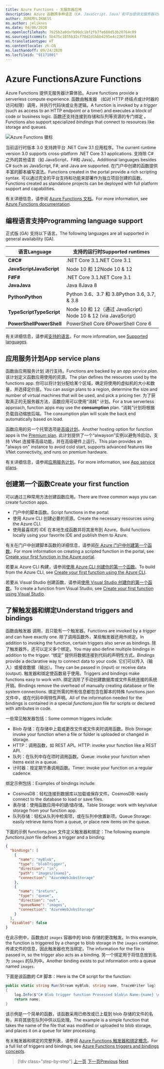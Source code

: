 ```yaml
---
title: Azure Functions - 无服务器应用
description: Azure 函数跨多种语言（C#、JavaScript、Java）和平台提供无服务器功能，以提供事件驱动的即时缩放代码。
author: JEREMYLIKNESS
ms.author: jeliknes
ms.date: 04/06/2020
ms.openlocfilehash: 7625b2a0dafb90dc1bf2fb7fe680d53b20764c09
ms.sourcegitcommit: 5b475c1855b32cf78d2d1bbb4295e4c236f39464
ms.translationtype: HT
ms.contentlocale: zh-CN
ms.lasthandoff: 09/24/2020
ms.locfileid: "91171801"
---
```

# <a name="azure-functions"></a><span data-ttu-id="9d83f-103">Azure Functions</span><span class="sxs-lookup"><span data-stu-id="9d83f-103">Azure Functions</span></span>

<span data-ttu-id="9d83f-104">Azure Functions 提供无服务器计算体验。</span><span class="sxs-lookup"><span data-stu-id="9d83f-104">Azure functions provide a serverless compute experience.</span></span> <span data-ttu-id="9d83f-105">函数由触发器  （如对 HTTP 终结点或计时器的访问权限）调用，并执行代码块或业务逻辑。</span><span class="sxs-lookup"><span data-stu-id="9d83f-105">A function is invoked by a *trigger* (such as access to an HTTP endpoint or a timer) and executes a block of code or business logic.</span></span> <span data-ttu-id="9d83f-106">函数还支持连接到存储和队列等资源的专门绑定  。</span><span class="sxs-lookup"><span data-stu-id="9d83f-106">Functions also support specialized *bindings* that connect to resources like storage and queues.</span></span>

![Azure Functions 徽标](./media/azure-functions-logo.png)

<span data-ttu-id="9d83f-108">当前运行时版本 3.0 支持跨平台 .NET Core 3.1 应用程序。</span><span class="sxs-lookup"><span data-stu-id="9d83f-108">The current runtime version 3.0 supports cross-platform .NET Core 3.1 applications.</span></span> <span data-ttu-id="9d83f-109">支持除 C# 之外的其他语言（如 JavaScript、F#和 Java）。</span><span class="sxs-lookup"><span data-stu-id="9d83f-109">Additional languages besides C# such as JavaScript, F#, and Java are supported.</span></span> <span data-ttu-id="9d83f-110">在门户中创建的函数提供丰富的脚本编写语法。</span><span class="sxs-lookup"><span data-stu-id="9d83f-110">Functions created in the portal provide a rich scripting syntax.</span></span> <span data-ttu-id="9d83f-111">可以通过完全的平台支持和功能来部署作为独立项目创建的函数。</span><span class="sxs-lookup"><span data-stu-id="9d83f-111">Functions created as standalone projects can be deployed with full platform support and capabilities.</span></span>

<span data-ttu-id="9d83f-112">有关详细信息，请参阅 [Azure Functions 文档](/azure/azure-functions)。</span><span class="sxs-lookup"><span data-stu-id="9d83f-112">For more information, see [Azure Functions documentation](/azure/azure-functions).</span></span>

## <a name="programming-language-support"></a><span data-ttu-id="9d83f-113">编程语言支持</span><span class="sxs-lookup"><span data-stu-id="9d83f-113">Programming language support</span></span>

<span data-ttu-id="9d83f-114">正式版 (GA) 支持以下语言。</span><span class="sxs-lookup"><span data-stu-id="9d83f-114">The following languages are all supported in general availability (GA).</span></span>

|<span data-ttu-id="9d83f-115">语言</span><span class="sxs-lookup"><span data-stu-id="9d83f-115">Language</span></span>      |<span data-ttu-id="9d83f-116">支持的运行时</span><span class="sxs-lookup"><span data-stu-id="9d83f-116">Supported runtimes</span></span>|
|--------------|------------------|
|<span data-ttu-id="9d83f-117">**C#**</span><span class="sxs-lookup"><span data-stu-id="9d83f-117">**C#**</span></span>        |<span data-ttu-id="9d83f-118">.NET Core 3.1</span><span class="sxs-lookup"><span data-stu-id="9d83f-118">.NET Core 3.1</span></span>     |
|<span data-ttu-id="9d83f-119">**JavaScript**</span><span class="sxs-lookup"><span data-stu-id="9d83f-119">**JavaScript**</span></span>|<span data-ttu-id="9d83f-120">Node 10 和 12</span><span class="sxs-lookup"><span data-stu-id="9d83f-120">Node 10 & 12</span></span>      |
|<span data-ttu-id="9d83f-121">**F#**</span><span class="sxs-lookup"><span data-stu-id="9d83f-121">**F#**</span></span>        |<span data-ttu-id="9d83f-122">.NET Core 3.1</span><span class="sxs-lookup"><span data-stu-id="9d83f-122">.NET Core 3.1</span></span>     |
|<span data-ttu-id="9d83f-123">**Java**</span><span class="sxs-lookup"><span data-stu-id="9d83f-123">**Java**</span></span>      |<span data-ttu-id="9d83f-124">Java 8</span><span class="sxs-lookup"><span data-stu-id="9d83f-124">Java 8</span></span>            |
|<span data-ttu-id="9d83f-125">**Python**</span><span class="sxs-lookup"><span data-stu-id="9d83f-125">**Python**</span></span>    |<span data-ttu-id="9d83f-126">Python 3.6、3.7 和 3.8</span><span class="sxs-lookup"><span data-stu-id="9d83f-126">Python 3.6, 3.7, & 3.8</span></span>|
|<span data-ttu-id="9d83f-127">**TypeScript**</span><span class="sxs-lookup"><span data-stu-id="9d83f-127">**TypeScript**</span></span>|<span data-ttu-id="9d83f-128">Node 10 和 12（通过 JavaScript）</span><span class="sxs-lookup"><span data-stu-id="9d83f-128">Node 10 & 12 (via JavaScript)</span></span>|
|<span data-ttu-id="9d83f-129">**PowerShell**</span><span class="sxs-lookup"><span data-stu-id="9d83f-129">**PowerShell**</span></span>|<span data-ttu-id="9d83f-130">PowerShell Core 6</span><span class="sxs-lookup"><span data-stu-id="9d83f-130">PowerShell Core 6</span></span>|

<span data-ttu-id="9d83f-131">有关详细信息，请参阅[支持的语言](/azure/azure-functions/supported-languages)。</span><span class="sxs-lookup"><span data-stu-id="9d83f-131">For more information, see [Supported languages](/azure/azure-functions/supported-languages).</span></span>

## <a name="app-service-plans"></a><span data-ttu-id="9d83f-132">应用服务计划</span><span class="sxs-lookup"><span data-stu-id="9d83f-132">App service plans</span></span>

<span data-ttu-id="9d83f-133">函数由应用服务计划  进行支持。</span><span class="sxs-lookup"><span data-stu-id="9d83f-133">Functions are backed by an *app service plan*.</span></span> <span data-ttu-id="9d83f-134">该计划定义函数应用使用的资源。</span><span class="sxs-lookup"><span data-stu-id="9d83f-134">The plan defines the resources used by the functions app.</span></span> <span data-ttu-id="9d83f-135">你可以将计划分配给某个区域，确定将使用的虚拟机的大小和数量，并选择定价层。</span><span class="sxs-lookup"><span data-stu-id="9d83f-135">You can assign plans to a region, determine the size and number of virtual machines that will be used, and pick a pricing tier.</span></span> <span data-ttu-id="9d83f-136">为了获取真正的无服务器方法，函数应用可以使用“消耗”  计划。</span><span class="sxs-lookup"><span data-stu-id="9d83f-136">For a true serverless approach, function apps may use the **consumption** plan.</span></span> <span data-ttu-id="9d83f-137">“消耗”计划将根据负载自动缩放后端。</span><span class="sxs-lookup"><span data-stu-id="9d83f-137">The consumption plan will scale the back end automatically based on load.</span></span>

<span data-ttu-id="9d83f-138">函数应用的另一个托管选项是[高级计划](/azure/azure-functions/functions-premium-plan)。</span><span class="sxs-lookup"><span data-stu-id="9d83f-138">Another hosting option for function apps is the [Premium plan](/azure/azure-functions/functions-premium-plan).</span></span> <span data-ttu-id="9d83f-139">此计划提供了一个“alwayson”实例以避免冷启动，支持 VNet 连接等高级功能，并在高级硬件上运行。</span><span class="sxs-lookup"><span data-stu-id="9d83f-139">This plan provides an "always on" instance to avoid cold start, supports advanced features like VNet connectivity, and runs on premium hardware.</span></span>

<span data-ttu-id="9d83f-140">有关详细信息，请参阅[应用服务计划](/azure/app-service/azure-web-sites-web-hosting-plans-in-depth-overview)。</span><span class="sxs-lookup"><span data-stu-id="9d83f-140">For more information, see [App service plans](/azure/app-service/azure-web-sites-web-hosting-plans-in-depth-overview).</span></span>

## <a name="create-your-first-function"></a><span data-ttu-id="9d83f-141">创建第一个函数</span><span class="sxs-lookup"><span data-stu-id="9d83f-141">Create your first function</span></span>

<span data-ttu-id="9d83f-142">可以通过三种常用方法创建函数应用。</span><span class="sxs-lookup"><span data-stu-id="9d83f-142">There are three common ways you can create function apps.</span></span>

- <span data-ttu-id="9d83f-143">门户中的脚本函数。</span><span class="sxs-lookup"><span data-stu-id="9d83f-143">Script functions in the portal.</span></span>
- <span data-ttu-id="9d83f-144">使用 Azure CLI 创建必要的资源。</span><span class="sxs-lookup"><span data-stu-id="9d83f-144">Create the necessary resources using the Azure CLI.</span></span>
- <span data-ttu-id="9d83f-145">使用最喜欢的 IDE 在本地生成函数并将其发布到 Azure。</span><span class="sxs-lookup"><span data-stu-id="9d83f-145">Build functions locally using your favorite IDE and publish them to Azure.</span></span>

<span data-ttu-id="9d83f-146">有关在门户中创建脚本函数的详细信息，请参阅[在 Azure 门户中创建第一个函数](/azure/azure-functions/functions-create-first-azure-function)。</span><span class="sxs-lookup"><span data-stu-id="9d83f-146">For more information on creating a scripted function in the portal, see [Create your first function in the Azure portal](/azure/azure-functions/functions-create-first-azure-function).</span></span>

<span data-ttu-id="9d83f-147">若要从 Azure CLI 构建，请参阅[使用 Azure CLI 创建你的第一个函数](/azure/azure-functions/functions-create-first-azure-function-azure-cli)。</span><span class="sxs-lookup"><span data-stu-id="9d83f-147">To build from the Azure CLI, see [Create your first function using the Azure CLI](/azure/azure-functions/functions-create-first-azure-function-azure-cli).</span></span>

<span data-ttu-id="9d83f-148">若要从 Visual Studio 创建函数，请参阅[使用 Visual Studio 创建你的第一个函数](/azure/azure-functions/functions-create-your-first-function-visual-studio)。</span><span class="sxs-lookup"><span data-stu-id="9d83f-148">To create a function from Visual Studio, see [Create your first function using Visual Studio](/azure/azure-functions/functions-create-your-first-function-visual-studio).</span></span>

## <a name="understand-triggers-and-bindings"></a><span data-ttu-id="9d83f-149">了解触发器和绑定</span><span class="sxs-lookup"><span data-stu-id="9d83f-149">Understand triggers and bindings</span></span>

<span data-ttu-id="9d83f-150">函数由触发器  调用，且只能有一个触发器。</span><span class="sxs-lookup"><span data-stu-id="9d83f-150">Functions are invoked by a *trigger* and can have exactly one.</span></span> <span data-ttu-id="9d83f-151">除了调用函数外，某些触发器还用作绑定。</span><span class="sxs-lookup"><span data-stu-id="9d83f-151">In addition to invoking the function, certain triggers also serve as bindings.</span></span> <span data-ttu-id="9d83f-152">除了触发器外，还可以定义多个绑定。</span><span class="sxs-lookup"><span data-stu-id="9d83f-152">You may also define multiple bindings in addition to the trigger.</span></span> <span data-ttu-id="9d83f-153">“绑定”  提供将数据连接到代码的声明性方式。</span><span class="sxs-lookup"><span data-stu-id="9d83f-153">*Bindings* provide a declarative way to connect data to your code.</span></span> <span data-ttu-id="9d83f-154">它们可以传入（输入）或接收数据（输出）。</span><span class="sxs-lookup"><span data-stu-id="9d83f-154">They can be passed in (input) or receive data (output).</span></span> <span data-ttu-id="9d83f-155">触发器和绑定使函数易于使用。</span><span class="sxs-lookup"><span data-stu-id="9d83f-155">Triggers and bindings make functions easy to work with.</span></span> <span data-ttu-id="9d83f-156">绑定消除了手动创建数据库或文件系统连接的系统开销。</span><span class="sxs-lookup"><span data-stu-id="9d83f-156">Bindings remove the overhead of manually creating database or file system connections.</span></span> <span data-ttu-id="9d83f-157">绑定所需的所有信息都包含在脚本的特殊 functions.json  文件中，或在代码中用特性声明。</span><span class="sxs-lookup"><span data-stu-id="9d83f-157">All of the information needed for the bindings is contained in a special *functions.json* file for scripts or declared with attributes in code.</span></span>

<span data-ttu-id="9d83f-158">一些常见触发器包括：</span><span class="sxs-lookup"><span data-stu-id="9d83f-158">Some common triggers include:</span></span>

- <span data-ttu-id="9d83f-159">Blob 存储：在存储中上载或更改文件或文件夹时调用函数。</span><span class="sxs-lookup"><span data-stu-id="9d83f-159">Blob Storage: invoke your function when a file or folder is uploaded or changed in storage.</span></span>
- <span data-ttu-id="9d83f-160">HTTP：调用函数，如 REST API。</span><span class="sxs-lookup"><span data-stu-id="9d83f-160">HTTP: invoke your function like a REST API.</span></span>
- <span data-ttu-id="9d83f-161">队列：在队列中存在项时调用函数。</span><span class="sxs-lookup"><span data-stu-id="9d83f-161">Queue: invoke your function when items exist in a queue.</span></span>
- <span data-ttu-id="9d83f-162">计时器：按定期节奏调用函数。</span><span class="sxs-lookup"><span data-stu-id="9d83f-162">Timer: invoke your function on a regular cadence.</span></span>

<span data-ttu-id="9d83f-163">绑定示例包括：</span><span class="sxs-lookup"><span data-stu-id="9d83f-163">Examples of bindings include:</span></span>

- <span data-ttu-id="9d83f-164">CosmosDB：轻松连接到数据库以加载或保存文件。</span><span class="sxs-lookup"><span data-stu-id="9d83f-164">CosmosDB: easily connect to the database to load or save files.</span></span>
- <span data-ttu-id="9d83f-165">表存储：使用函数应用中的键/值存储。</span><span class="sxs-lookup"><span data-stu-id="9d83f-165">Table Storage: work with key/value storage from your function app.</span></span>
- <span data-ttu-id="9d83f-166">队列存储：轻松从队列中检索项，或在队列中放置新项。</span><span class="sxs-lookup"><span data-stu-id="9d83f-166">Queue Storage: easily retrieve items from a queue, or place new items on the queue.</span></span>

<span data-ttu-id="9d83f-167">下面的示例 functions.json  文件定义触发器和绑定：</span><span class="sxs-lookup"><span data-stu-id="9d83f-167">The following example *functions.json* file defines a trigger and a binding:</span></span>

```json
{
  "bindings": [
    {
      "name": "myBlob",
      "type": "blobTrigger",
      "direction": "in",
      "path": "images/{name}",
      "connection": "AzureWebJobsStorage"
    },
    {
      "name": "$return",
      "type": "queue",
      "direction": "out",
      "queueName": "images",
      "connection": "AzureWebJobsStorage"
    }
  ],
  "disabled": false
}
```

<span data-ttu-id="9d83f-168">在此示例中，函数由对 `images` 容器中的 blob 存储的更改触发。</span><span class="sxs-lookup"><span data-stu-id="9d83f-168">In this example, the function is triggered by a change to blob storage in the `images` container.</span></span> <span data-ttu-id="9d83f-169">传递文件的信息，因此触发器也充当绑定。</span><span class="sxs-lookup"><span data-stu-id="9d83f-169">The information for the file is passed in, so the trigger also acts as a binding.</span></span> <span data-ttu-id="9d83f-170">另一个绑定用于将信息放到名为 `images` 的队列中。</span><span class="sxs-lookup"><span data-stu-id="9d83f-170">Another binding exists to put information onto a queue named `images`.</span></span>

<span data-ttu-id="9d83f-171">下面是该函数的 C# 脚本：</span><span class="sxs-lookup"><span data-stu-id="9d83f-171">Here is the C# script for the function:</span></span>

```csharp
public static string Run(Stream myBlob, string name, TraceWriter log)
{
    log.Info($"C# Blob trigger function Processed blob\n Name:{name} \n Size: {myBlob.Length} Bytes");
    return name;
}
```

<span data-ttu-id="9d83f-172">该示例是一个简单的函数，该函数采用已修改或已上载到 blob 存储的文件的名称，并将其放在队列中供以后处理。</span><span class="sxs-lookup"><span data-stu-id="9d83f-172">The example is a simple function that takes the name of the file that was modified or uploaded to blob storage, and places it on a queue for later processing.</span></span>

<span data-ttu-id="9d83f-173">有关触发器和绑定的完整列表，请参阅 [Azure Functions 触发器和绑定概念](/azure/azure-functions/functions-triggers-bindings)。</span><span class="sxs-lookup"><span data-stu-id="9d83f-173">For a full list of triggers and bindings, see [Azure Functions triggers and bindings concepts](/azure/azure-functions/functions-triggers-bindings).</span></span>

>[!div class="step-by-step"]
><span data-ttu-id="9d83f-174">[上一页](azure-serverless-platform.md)
>[下一页](application-insights.md)</span><span class="sxs-lookup"><span data-stu-id="9d83f-174">[Previous](azure-serverless-platform.md)
[Next](application-insights.md)</span></span>
